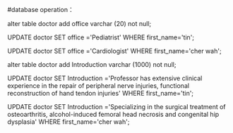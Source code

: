 #database operation：


alter table doctor 
add 
office 
varchar
(20) not null;



UPDATE doctor
SET office
='Pediatrist'
WHERE first_name='tin';

UPDATE doctor
SET office
='Cardiologist'
WHERE first_name='cher wah';




alter table doctor 
add 
Introduction 
varchar
(1000) not null;

UPDATE doctor
SET Introduction
='Professor has extensive
clinical experience in the repair of peripheral nerve injuries, functional reconstruction of hand tendon injuries'
WHERE first_name='tin';

UPDATE doctor
SET Introduction
='Specializing
in the surgical treatment of osteoarthritis, alcohol-induced femoral head necrosis and congenital hip dysplasia'
WHERE first_name='cher wah';



